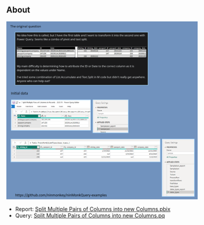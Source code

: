 ## About

![Split Multiple Pairs of Columns into new Columns screenshot](./img/Split%20Multiple%20Pairs%20of%20Columns%20to%20Records%20-%202023.10.png)

- Report: [Split Multiple Pairs of Columns into new Columns.pbix](./Split%20Multiple%20Pairs%20of%20Columns%20to%20Records%20-%202023.10.pbix)
- Query: [Split Multiple Pairs of Columns into new Columns.pq](./pq/Split%20Multiple%20Pairs%20of%20Columns%20to%20Records%20-%202023.10.pq)